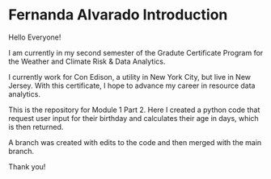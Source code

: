 # Fernanda Alvarado Introduction

Hello Everyone!

I am currently in my second semester of the Gradute Certificate Program for the Weather and Climate Risk & Data Analytics. 

I currently work for Con Edison, a utility in New York City, but live in New Jersey. With this certificate, I hope to advance my career in resource data analytics.

This is the repository for Module 1 Part 2. Here I created a python code that request user input for their birthday and calculates their age in days, which is then returned.

A branch was created with edits to the code and then merged with the main branch.

Thank you!